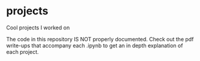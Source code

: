 # projects
Cool projects I worked on

The code in this repository IS NOT properly documented. Check out the pdf write-ups that accompany each .ipynb to get an in depth explanation of each project.

